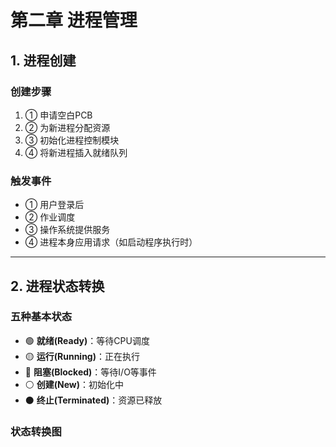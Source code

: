 # 第二章 进程管理

## 1. 进程创建

### 创建步骤
1. ① 申请空白PCB  
2. ② 为新进程分配资源  
3. ③ 初始化进程控制模块  
4. ④ 将新进程插入就绪队列  

### 触发事件
- ① 用户登录后  
- ② 作业调度  
- ③ 操作系统提供服务  
- ④ 进程本身应用请求（如启动程序执行时）

---

## 2. 进程状态转换

### 五种基本状态
- 🟢 **就绪(Ready)**：等待CPU调度  
- 🟡 **运行(Running)**：正在执行  
- 🔴 **阻塞(Blocked)**：等待I/O等事件  
- ⚪ **创建(New)**：初始化中  
- ⚫ **终止(Terminated)**：资源已释放  

### 状态转换图
